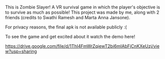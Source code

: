 This is Zombie Slayer! A VR survival game in which the player's objective is to survive as much as possible! This project was made by me, along with 2 friends (credits to Swathi Ramesh and Marta Anna Jansone).

For privacy reasons, the final apk is not available publicly :(

To see the game and get excited about it watch the demo here!

https://drive.google.com/file/d/1ThI4FmWrZqiewT2bi6mIAbFjCnKXeUzj/view?usp=sharing
